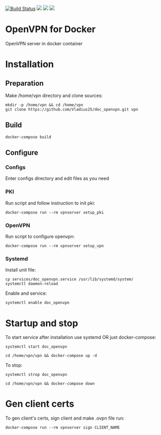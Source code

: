 [![Build Status](https://travis-ci.com/Vladius25/doc_openvpn.svg?branch=master)](https://travis-ci.com/Vladius25/doc_openvpn)
[![](https://images.microbadger.com/badges/image/vladius25/doc_openvpn.svg)](https://microbadger.com/images/vladius25/doc_openvpn "Get your own image badge on microbadger.com")
![](https://img.shields.io/docker/pulls/vladius25/doc_openvpn.svg)
![](https://img.shields.io/docker/automated/vladius25/doc_openvpn.svg?colorB=brightgreen)

# OpenVPN for Docker
OpenVPN server in docker container

# Installation

## Preparation
Make /home/vpn directory and clone sources:

```
mkdir -p /home/vpn && cd /home/vpn
git clone https://github.com/Vladius25/doc_openvpn.git vpn
```
## Build
```
docker-compose build
```

## Configure
### Configs
Enter configs directory and edit files as you need

### PKI
Run script and follow instruction to init pki:
```
docker-compose run --rm vpnserver setup_pki
```

### OpenVPN
Run script to configure openvpn:
```
docker-compose run --rm vpnserver setup_vpn
```

### Systemd
Install unit file:
```
cp services/doc_openvpn.service /usr/lib/systemd/system/
systemctl daemon-reload
```
Enable and service:
```
systemctl enable doc_openvpn
```

# Startup and stop
To start service after installation use systemd OR just docker-compose:
```
systemctl start doc_openvpn
```

```
cd /home/vpn/vpn && docker-compose up -d
```

To stop:
```
systemctl strop doc_openvpn
```
```
cd /home/vpn/vpn && docker-compose down
```

# Gen client certs
To gen client's certs, sign client and make .ovpn file run:
```
docker-compose run --rm vpnserver sign CLIENT_NAME
```
